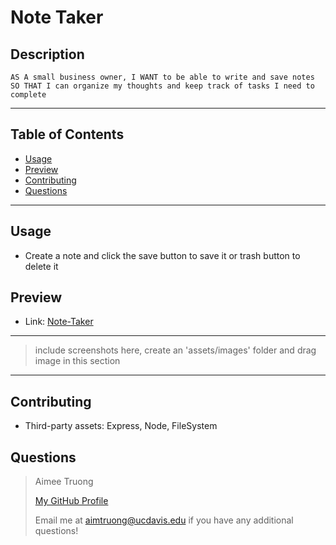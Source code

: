 # Note Taker


## Description
    AS A small business owner, I WANT to be able to write and save notes
    SO THAT I can organize my thoughts and keep track of tasks I need to complete

---

## Table of Contents
- [Usage](#usage)
- [Preview](#preview)
- [Contributing](#contributing)
- [Questions](#questions)

---


## Usage
- Create a note and click the save button to save it or trash button to delete it


## Preview
- Link: [Note-Taker](https://aimtruong.github.io/note-taker/)
---
> include screenshots here,
> create an 'assets/images' folder and drag image in this section
---


## Contributing
- Third-party assets: Express, Node, FileSystem


## Questions
>Aimee Truong
>
>[My GitHub Profile](https://github.com/aimtruong)
>
>Email me at aimtruong@ucdavis.edu if you have any additional questions!

    